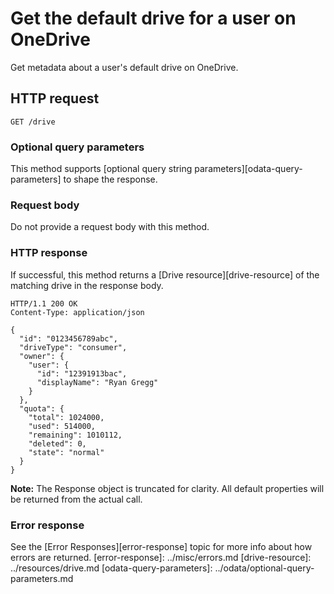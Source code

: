 # Get the default drive for a user on OneDrive

Get metadata about a user's default drive on OneDrive.

## HTTP request

<!-- {"blockType": "request", "name": "get-default-drive"} -->
```http
GET /drive
```

### Optional query parameters

This method supports [optional query string parameters][odata-query-parameters]
to shape the response.

### Request body
Do not provide a request body with this method.

### HTTP response

If successful, this method returns a [Drive resource][drive-resource] of
the matching drive in the response body.

<!-- { "blockType": "response", "@odata.type": "oneDrive.drive" } -->
```http
HTTP/1.1 200 OK
Content-Type: application/json

{
  "id": "0123456789abc",
  "driveType": "consumer",
  "owner": {
    "user": {
      "id": "12391913bac",
      "displayName": "Ryan Gregg"
    }
  },
  "quota": {
    "total": 1024000,
    "used": 514000,
    "remaining": 1010112,
    "deleted": 0,
    "state": "normal"
  }
}

```
**Note:** The Response object is truncated for clarity. All default properties will
be returned from the actual call.

### Error response

See the [Error Responses][error-response] topic for more info about
how errors are returned.
[error-response]: ../misc/errors.md
[drive-resource]: ../resources/drive.md
[odata-query-parameters]: ../odata/optional-query-parameters.md

<!-- {
  "type": "#page.annotation",
  "description": "Get metadata about a user's default OneDrive.",
  "keywords": "drive,onedrive.drive,default drive",
  "section": "documentation",
  "tocPath": "Drives/Get Default Drive"
} -->
